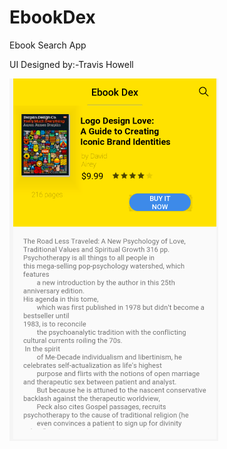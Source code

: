 # EbookDex
Ebook Search App

UI Designed by:-Travis Howell


![](app/src/main/res/drawable/ebookdex_preview.png)
